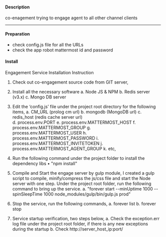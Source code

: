 #### Description

co-enagement trying to engage agent to all other channel clients

-------------------
#### Preparation

* check config.js file for all the URLs
* check the app robot mattermost id and password


#### Install

Engagement Service Installation Instruction

1.	Check out co-engagement source code from GIT server,

2.	Install all the necessary software
a.	Node JS & NPM
b.	Redis server (v3.x)
c.	Mongo DB server

3.	Edit the ‘config.js’ file under the project root directory for the following items,
a.	CM_URL       (prolog cm url)
b.	mongodb     (MongoDB url)
c.	redis_host    (redis cache server url)		
d.	process.env.PORT
e.	process.env.MATTERMOST_HOST
f.	process.env.MATTERMOST_GROUP
g.	process.env.MATTERMOST_USER
h.	process.env.MATTERMOST_PASSWORD
i.	process.env.MATTERMOST_INVITETOKEN 
j.	process.env.MATTERMOST_AGENT_GROUP 
k.	etc,

4.	Run the following command under the project folder to install the dependency libs
•	 "npm install"

5.	Compile and Start the engage server by gulp module, I created a gulp script to compile, minify/compress the js/css file and start the Node server with one step. Under the project root folder, run the following command to bring up the service.
a.	"forever start --minUptime 1000 --spinSleepTime 1000 node_modules/gulp/bin/gulp.js prod"




6.	Stop the service, run the following commands,
a.	forever list
b.	forever stop <PID>

7.	Service startup verification, two steps below,
a.	Check the exception.err log file under the project root folder, if there is any new exceptions during the startup
b.	Check http://server_host_ip:port/



